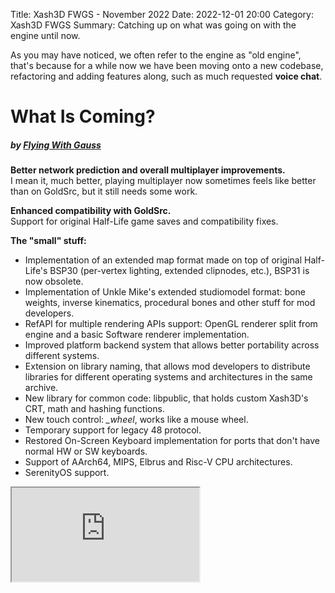 Title: Xash3D FWGS - November 2022
Date: 2022-12-01 20:00
Category: Xash3D FWGS
Summary: Catching up on what was going on with the engine until now.

As you may have noticed, we often refer to the engine as "old engine", that's because for a while now we have been moving onto a new codebase, refactoring and adding features along, such as much requested **voice chat**.

# What Is Coming?
##### by [**Flying With Gauss**](https://github.com/FWGS)
**Better network prediction and overall multiplayer improvements.**  
I mean it, much better, playing multiplayer now sometimes feels like better than on GoldSrc, but it still needs some work.

**Enhanced compatibility with GoldSrc.**  
Support for original Half-Life game saves and compatibility fixes.

**The "small" stuff:**  

* Implementation of an extended map format made on top of original Half-Life's BSP30 (per-vertex lighting, extended clipnodes, etc.), BSP31 is now obsolete.
* Implementation of Unkle Mike's extended studiomodel format: bone weights, inverse kinematics, procedural bones and other stuff for mod developers.
* RefAPI for multiple rendering APIs support: OpenGL renderer split from engine and a basic Software renderer implementation.
* Improved platform backend system that allows better portability across different systems.
* Extension on library naming, that allows mod developers to distribute libraries for different operating systems and architectures in the same archive.
* New library for common code: libpublic, that holds custom Xash3D's CRT, math and hashing functions.
* New touch control: *_wheel*, works like a mouse wheel.
* Temporary support for legacy 48 protocol.
* Restored On-Screen Keyboard implementation for ports that don't have normal HW or SW keyboards.
* Support of AArch64, MIPS, Elbrus and Risc-V CPU architectures.
* SerenityOS support.
<div class="embed-responsive embed-responsive-16by9">
	<iframe class="embed-responsive-item" src="https://www.youtube.com/embed/_sRkKZQPpO4" title="Half-Life running on SerenityOS" allowfullscreen />
</div>
* Support of MotoMAGX platform.
* Support for systems with limited system memory. Allows to run complete engine on 32 megabytes of RAM.
* Support for embedded Linux, i.e. using evdev, fbdev and alsa directly instead of SDL2.
* Support for legacy SDL1.2.
* Support for compressed ZIP/PK3 archives.
* Non-dedicated Linux builds are now distributed as AppImages for i686 and x86_64 platforms.
* Ongoing work on documentation of FWGS extensions, engine porting guide and ports maintainers list.

# Voice Chat
##### by [**a1batross**](https://github.com/a1batross), [**SNMetamorph**](https://github.com/SNMetamorph) and [**Velaron**](https://github.com/Velaron)
Voice chat support is finally coming to all platforms, as requested by many for years.

# Customization support
##### by **Uncle Mike**
Finally you can change your spray and more, with in-game downloads support!
<div class="embed-responsive embed-responsive-16by9">
	<video class="embed-responsive-item" allowfullscreen controls>
		<source src="{static}/videos/waltuh.mp4" type="video/mp4" />
	</video>
</div>

# New Android Port
##### by [**Velaron**](https://github.com/Velaron)
We moved to SDL2 as our backend, it used to suck back then, but right now our implementation seems to suck more. You know what also sucks? Google with their OS. They keep being so paranoid about user's "security", we need to do a lot of work just to make this thing running. Right now we need to write a new frontend and finish up on fixing bugs before releasing a stable build, but it's coming better than ever.

* Android builds have GLES1 and GLES2 renderers enabled, choose from game menu or by passing `-ref gles1` or `-ref gles2` to the command line.
* Android builds also have special mod hacks, allowing you to play some mods without any additional launchers.

```c
MOD_VALVE,		// Half-Life
MOD_AOM,		// Afraid of Monsters
MOD_BIGLOLLY,	// Big Lolly
MOD_BSHIFT,		// Half-Life: Blue Shift
MOD_HALFSECRET,	// Half-Secret
MOD_HEVSUIT,	// Case Closed, Bloody Pizza: Vendetta, Borderlands
MOD_INDUCTION,	// Half-Life: Induction
MOD_REDEMPT,	// Redemption/Absolute Redemption
MOD_SEWER_BETA,	// Sewer Beta
MOD_TOT,		// Times of Troubles
MOD_URBICIDE	// Half-Life: Urbicide
```

# filesystem_stdio Implementation
##### by [**a1batross**](https://github.com/a1batross)
Engine's filesystem was moved into a separate module, which also implements support for Valve's interface allowing to run more mods and clean up the codebase.

# Drop of OSX/iOS support
##### by [**Flying With Gauss**](https://github.com/FWGS)
Sadly we had to drop Apple devices support, simply because we don't and probably not going to own any of them and they keep removing essential features from the OS (see [issue #61](https://github.com/FWGS/xash3d-fwgs/issues/61)). If you own any of these devices and are willing to maintain the engine for them, you are welcome!


# PNG support
##### by [**nekonomicon**](https://github.com/nekonomicon)
Engine supports reading and writing PNGs now, so you can use an accessible format for your touch buttons and more. Due to conversion of touch button graphics, you may need to reset your touch configuration if you are missing some textures.

# Half-Life SDK (hlsdk-portable) fixes and additions
##### by [**nekonomicon**](https://github.com/nekonomicon)
* FIXED: RPG laser visible when using func_tank.
* ADDED: cl_autowepswitch CVar, allows you to change automatic weapon switch behavior when picking them up.
* FIXED: MP5 spread being switched between singleplayer and multiplayer.
* FIXED: Bullsquid's spit crashing the game.
* Исправлено поведение гонарча при ожидании у ноды.
* FIXED: numerous problems around playing scripted sequences.
* FIXED: most cases of FPS-dependent entity behaviour.
* FIXED: incorrect SF_MONSTER_GAG flag check.
* При застревании монстров в стене светящие желтые точки теперь появляются только при включеном режиме разработчика
* Более плавные анимации удара, стрельбы, перезарядки и смены оружия.
* FIXED: Tau Cannon's beam has invalid color.
* FIXED: reload animations playing twice sometimes.
* Исправлен баг с извлечением патронов из MP5, когда запас подствольных гранат полон.
* Добавлен опущенный прекэш звуков для стационарных автоматических туррелей.
* Испрален возможный вылет во время плевка гонарча если значение квара sv_gravity равно нулю.
* Исправлено отображение локальной модели игрока от третьего лица.
* Исправлен возможный вылет при отправке сообщения о смерти игрока в мультиплеере.
* Ученыe теперь реагируют на запахи.
* Исправлено воспроизведение звуков дыхания под водой, когда игрок не полностью погружен в воду.
* Исправлен цвет луча глюонной пушки.
* Улучшено поведение монстров в стае/отряде.
* Исправлен цвет звуковой волны для хаундаев в стае из 5 хаундаев.
* В мультиплеере теперь форсирован вид от первого лица.
* Изменено положение камеры в режиме вида от третьего лица.
* Добавлен квар explosionfix, отключающий урон взрывной волны за стенами.
* При попадании в левую половину osprey теперь дымится левое крыло, при попадании в правую* правое, а не наоборот.
* Исправлен непрерывающийся в некоторых случаях звук тау-пушки.
* Исправлен непрерывающийся в некоторых случаях звук открытия дверей.
* Добавлен квар corpsephysics, для изменения физики падения трупов.
* Исправлена неверная бодимодель вьюмодели трипмины при первом подборе.
* Исправлен поворот контроллеров лицом к worldspawn во время idle-анимации.
* Исправлены возможные зависания на лестницах, например в моде Half-Life: Sum.
* Исправлена громкость голосов ученых с разными головами.
* FIXED: sleeping Houndeyes now close their eyes.
* Исправлено застревание и возможный вылет если запрыгнуть на башню танка, например на карте c2a5b.